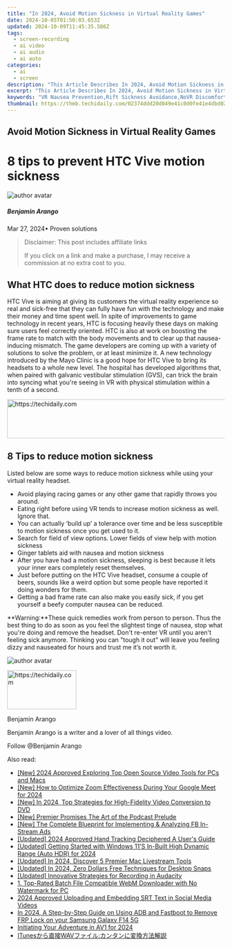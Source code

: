```yaml
---
title: "In 2024, Avoid Motion Sickness in Virtual Reality Games"
date: 2024-10-05T01:50:03.653Z
updated: 2024-10-09T11:45:35.586Z
tags: 
  - screen-recording
  - ai video
  - ai audio
  - ai auto
categories: 
  - ai
  - screen
description: "This Article Describes In 2024, Avoid Motion Sickness in Virtual Reality Games"
excerpt: "This Article Describes In 2024, Avoid Motion Sickness in Virtual Reality Games"
keywords: "VR Nausea Prevention,Rift Sickness Avoidance,NoVR Discomfort Hack,AntiMotion VR Gameplay,Virtual Reality Comfort,No Motion RL Games,Stabilize VR Experience"
thumbnail: https://thmb.techidaily.com/02374ddd20d049e41c0d0fe41e4dbd023d73e596f3add5f5b8f6d266eddb08ec.png
---
```


## Avoid Motion Sickness in Virtual Reality Games

# 8 tips to prevent HTC Vive motion sickness

![author avatar](https://images.wondershare.com/filmora/article-images/benjamin-arango-author.jpg)

##### Benjamin Arango

 Mar 27, 2024• Proven solutions

>  Disclaimer: This post includes affiliate links
>
>  If you click on a link and make a purchase, I may receive a commission at no extra cost to you.
>

## What HTC does to reduce motion sickness

 HTC Vive is aiming at giving its customers the virtual reality experience so real and sick-free that they can fully have fun with the technology and make their money and time spent well. In spite of improvements to game technology in recent years, HTC is focusing heavily these days on making sure users feel correctly oriented. HTC is also at work on boosting the frame rate to match with the body movements and to clear up that nausea-inducing mismatch. The game developers are coming up with a variety of solutions to solve the problem, or at least minimize it. A new technology introduced by the Mayo Clinic is a good hope for HTC Vive to bring its headsets to a whole new level. The hospital has developed algorithms that, when paired with galvanic vestibular stimulation (GVS), can trick the brain into syncing what you're seeing in VR with physical stimulation within a tenth of a second.

<!-- affiliate ads begin -->
<a href="https://aligracehair.sjv.io/c/5597632/2006946/19272" target="_top" id="2006946">
  <img src="//a.impactradius-go.com/display-ad/19272-2006946" border="0" alt="https://techidaily.com" width="728" height="90"/>
</a>
<img height="0" width="0" src="https://aligracehair.sjv.io/i/5597632/2006946/19272" style="position:absolute;visibility:hidden;" border="0" />
<!-- affiliate ads end -->

## 8 Tips to reduce motion sickness

 Listed below are some ways to reduce motion sickness while using your virtual reality headset.

* Avoid playing racing games or any other game that rapidly throws you around.
* Eating right before using VR tends to increase motion sickness as well. Ignore that.
* You can actually ‘build up’ a tolerance over time and be less susceptible to motion sickness once you get used to it.
* Search for field of view options. Lower fields of view help with motion sickness
* Ginger tablets aid with nausea and motion sickness
* After you have had a motion sickness, sleeping is best because it lets your inner ears completely reset themselves.
* Just before putting on the HTC Vive headset, consume a couple of beers, sounds like a weird option but some people have reported it doing wonders for them.
* Getting a bad frame rate can also make you easily sick, if you get yourself a beefy computer nausea can be reduced.

**Warning:**These quick remedies work from person to person. Thus the best thing to do as soon as you feel the slightest tinge of nausea, stop what you're doing and remove the headset. Don't re-enter VR until you aren't feeling sick anymore. Thinking you can "tough it out" will leave you feeling dizzy and nauseated for hours and trust me it’s not worth it.

![author avatar](https://images.wondershare.com/filmora/article-images/benjamin-arango-author.jpg)

<!-- affiliate ads begin -->
<a href="https://malaysia-healthcare-travel-council.pxf.io/c/5597632/1576474/17382" target="_top" id="1576474">
  <img src="//a.impactradius-go.com/display-ad/17382-1576474" border="0" alt="https://techidaily.com" width="160" height="90"/>
</a>
<img height="0" width="0" src="https://malaysia-healthcare-travel-council.pxf.io/i/5597632/1576474/17382" style="position:absolute;visibility:hidden;" border="0" />
<!-- affiliate ads end -->

Benjamin Arango

Benjamin Arango is a writer and a lover of all things video.

Follow @Benjamin Arango


<ins class="adsbygoogle"
     style="display:block"
     data-ad-format="autorelaxed"
     data-ad-client="ca-pub-7571918770474297"
     data-ad-slot="1223367746"></ins>



<ins class="adsbygoogle"
     style="display:block"
     data-ad-client="ca-pub-7571918770474297"
     data-ad-slot="8358498916"
     data-ad-format="auto"
     data-full-width-responsive="true"></ins>


<span class="atpl-alsoreadstyle">Also read:</span>
<div><ul>
<li><a href="https://fox-info.techidaily.com/new-2024-approved-exploring-top-open-source-video-tools-for-pcs-and-macs/"><u>[New] 2024 Approved Exploring Top Open Source Video Tools for PCs and Macs</u></a></li>
<li><a href="https://fox-info.techidaily.com/new-how-to-optimize-zoom-effectiveness-during-your-google-meet-for-2024/"><u>[New] How to Optimize Zoom Effectiveness During Your Google Meet for 2024</u></a></li>
<li><a href="https://fox-info.techidaily.com/new-in-2024-top-strategies-for-high-fidelity-video-conversion-to-dvd/"><u>[New] In 2024, Top Strategies for High-Fidelity Video Conversion to DVD</u></a></li>
<li><a href="https://extra-support.techidaily.com/new-premier-promises-the-art-of-the-podcast-prelude/"><u>[New] Premier Promises The Art of the Podcast Prelude</u></a></li>
<li><a href="https://facebook-clips.techidaily.com/new-the-complete-blueprint-for-implementing-and-analyzing-fb-in-stream-ads/"><u>[New] The Complete Blueprint for Implementing & Analyzing FB In-Stream Ads</u></a></li>
<li><a href="https://fox-info.techidaily.com/updated-2024-approved-hand-tracking-deciphered-a-users-guide/"><u>[Updated] 2024 Approved Hand Tracking Deciphered A User's Guide</u></a></li>
<li><a href="https://fox-info.techidaily.com/updated-getting-started-with-windows-11s-in-built-high-dynamic-range-auto-hdr-for-2024/"><u>[Updated] Getting Started with Windows 11'S In-Built High Dynamic Range (Auto HDR) for 2024</u></a></li>
<li><a href="https://fox-info.techidaily.com/updated-in-2024-discover-5-premier-mac-livestream-tools/"><u>[Updated] In 2024, Discover 5 Premier Mac Livestream Tools</u></a></li>
<li><a href="https://screen-activity-recording.techidaily.com/updated-in-2024-zero-dollars-free-techniques-for-desktop-snaps/"><u>[Updated] In 2024, Zero Dollars Free Techniques for Desktop Snaps</u></a></li>
<li><a href="https://some-knowledge.techidaily.com/updated-innovative-strategies-for-recording-in-audacity/"><u>[Updated] Innovative Strategies for Recording in Audacity</u></a></li>
<li><a href="https://tech-hub.techidaily.com/1-top-rated-batch-file-compatible-webm-downloader-with-no-watermark-for-pc/"><u>1. Top-Rated Batch File Compatible WebM Downloader with No Watermark for PC</u></a></li>
<li><a href="https://some-approaches.techidaily.com/2024-approved-uploading-and-embedding-srt-text-in-social-media-videos/"><u>2024 Approved Uploading and Embedding SRT Text in Social Media Videos</u></a></li>
<li><a href="https://android-frp.techidaily.com/in-2024-a-step-by-step-guide-on-using-adb-and-fastboot-to-remove-frp-lock-on-your-samsung-galaxy-f14-5g-by-drfone-android/"><u>In 2024, A Step-by-Step Guide on Using ADB and Fastboot to Remove FRP Lock on your Samsung Galaxy F14 5G</u></a></li>
<li><a href="https://some-techniques.techidaily.com/initiating-your-adventure-in-av1-for-2024/"><u>Initiating Your Adventure in AV1 for 2024</u></a></li>
<li><a href="https://win-exclusive.techidaily.com/1726030474539-ituneswav/"><u>ITunesから直接WAVファイル:カンタンに変換方法解説</u></a></li>
</ul></div>

